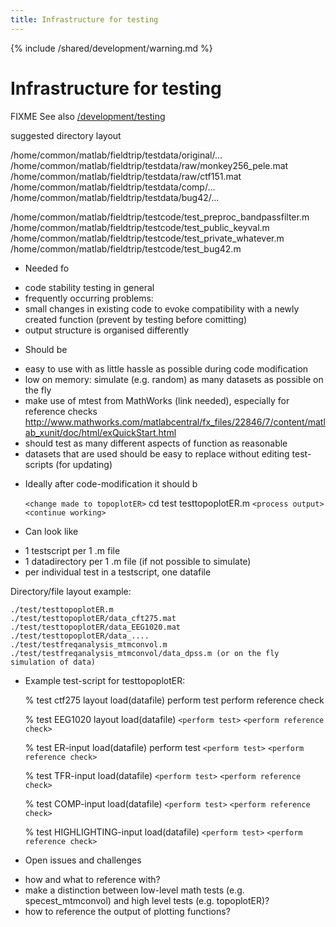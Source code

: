 ```yaml
---
title: Infrastructure for testing
---
```


{% include /shared/development/warning.md %}

# Infrastructure for testing

FIXME See also [/development/testing](/development/project/testing)

suggested directory layout

/home/common/matlab/fieldtrip/testdata/original/...
/home/common/matlab/fieldtrip/testdata/raw/monkey256_pele.mat
/home/common/matlab/fieldtrip/testdata/raw/ctf151.mat
/home/common/matlab/fieldtrip/testdata/comp/...
/home/common/matlab/fieldtrip/testdata/bug42/...
  
 /home/common/matlab/fieldtrip/testcode/test_preproc_bandpassfilter.m
/home/common/matlab/fieldtrip/testcode/test_public_keyval.m
/home/common/matlab/fieldtrip/testcode/test_private_whatever.m
/home/common/matlab/fieldtrip/testcode/test_bug42.m

- Needed fo

* code stability testing in general
* frequently occurring problems:
* small changes in existing code to evoke compatibility with a newly created function (prevent by testing before comitting)
* output structure is organised differently

- Should be

* easy to use with as little hassle as possible during code modification
* low on memory: simulate (e.g. random) as many datasets as possible on the fly
* make use of mtest from MathWorks (link needed), especially for reference checks
  http://www.mathworks.com/matlabcentral/fx_files/22846/7/content/matlab_xunit/doc/html/exQuickStart.html
* should test as many different aspects of function as reasonable
* datasets that are used should be easy to replace without editing test-scripts (for updating)

- Ideally after code-modification it should b

  `<change made to topoplotER>`
  cd test
  testtopoplotER.m
  `<process output>`
  `<continue working>`

* Can look like

- 1 testscript per 1 .m file
- 1 datadirectory per 1 .m file (if not possible to simulate)
- per individual test in a testscript, one datafile

Directory/file layout example:

    ./test/testtopoplotER.m
    ./test/testtopoplotER/data_cft275.mat
    ./test/testtopoplotER/data_EEG1020.mat
    ./test/testtopoplotER/data_....
    ./test/testfreqanalysis_mtmconvol.m
    ./test/testfreqanalysis_mtmconvol/data_dpss.m (or on the fly simulation of data)

- Example test-script for testtopoplotER:

  % test ctf275 layout
  load(datafile)
  perform test
  perform reference check

  % test EEG1020 layout
  load(datafile)
  `<perform test>`
  `<perform reference check>`

  % test ER-input
  load(datafile)
  perform test
  `<perform test>`
  `<perform reference check>`

  % test TFR-input
  load(datafile)
  `<perform test>`
  `<perform reference check>`

  % test COMP-input
  load(datafile)
  `<perform test>`
  `<perform reference check>`

  % test HIGHLIGHTING-input
  load(datafile)
  `<perform test>`
  `<perform reference check>`

* Open issues and challenges

- how and what to reference with?
- make a distinction between low-level math tests (e.g. specest_mtmconvol) and high level tests (e.g. topoplotER)?
- how to reference the output of plotting functions?
